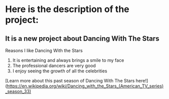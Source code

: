 # **Here is the description of the project:**

## It is a new project about Dancing With The Stars

Reasons I like Dancing With the Stars
1. It is entertaining and always brings a smile to my face
1. The professional dancers are very good
1. I enjoy seeing the growth of all the celebrities



[Learn more about this past season of Dancing With The Stars here!] (https://en.wikipedia.org/wiki/Dancing_with_the_Stars_(American_TV_series)_season_33)
